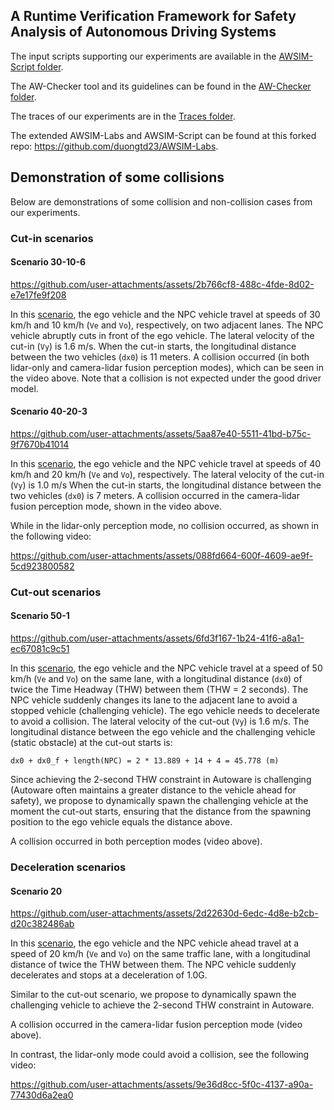 ## A Runtime Verification Framework for Safety Analysis of Autonomous Driving Systems

The input scripts supporting our experiments are available in the [AWSIM-Script folder](AWSIM-Script).

The AW-Checker tool and its guidelines can be found in the [AW-Checker folder](AW-Checker).

The traces of our experiments are in the [Traces folder](Traces).

The extended AWSIM-Labs and AWSIM-Script can be found at this forked repo: https://github.com/duongtd23/AWSIM-Labs.


## Demonstration of some collisions

Below are demonstrations of some collision and non-collision cases from our experiments.

### Cut-in scenarios
#### Scenario 30-10-6

https://github.com/user-attachments/assets/2b766cf8-488c-4fde-8d02-e7e17fe9f208

In this [scenario](AWSIM-Script/cutin/cutin30-10-6.script), the ego vehicle and the NPC vehicle travel at speeds of 30 km/h and 10 km/h (`Ve` and `Vo`), respectively, on two adjacent lanes. 
The NPC vehicle abruptly cuts in front of the ego vehicle.
The lateral velocity of the cut-in (`Vy`) is 1.6 m/s.
When the cut-in starts, the longitudinal distance between the two vehicles (`dx0`) is 11 meters.
A collision occurred (in both lidar-only and camera-lidar fusion perception modes), which can be seen in the video above.
Note that a collision is not expected under the good driver model.

#### Scenario 40-20-3

https://github.com/user-attachments/assets/5aa87e40-5511-41bd-b75c-9f7670b41014

In this [scenario](AWSIM-Script/cutin/cutin40-20-3.script), the ego vehicle and the NPC vehicle travel at speeds of 40 km/h and 20 km/h (`Ve` and `Vo`), respectively. 
The lateral velocity of the cut-in (`Vy`) is 1.0 m/s 
When the cut-in starts, the longitudinal distance between the two vehicles (`dx0`) is 7 meters.
A collision occurred in the camera-lidar fusion perception mode, shown in the video above. 

While in the lidar-only perception mode, no collision occurred, as shown in the following video:

https://github.com/user-attachments/assets/088fd664-600f-4609-ae9f-5cd923800582


### Cut-out scenarios
#### Scenario 50-1

https://github.com/user-attachments/assets/6fd3f167-1b24-41f6-a8a1-ec67081c9c51

In this [scenario](AWSIM-Script/cutout/cutout50-1.script), the ego vehicle and the NPC vehicle travel at a speed of 50 km/h (`Ve` and `Vo`) on the same lane, with a longitudinal distance (`dx0`) of twice the Time Headway (THW) between them (THW = 2 seconds).
The NPC vehicle suddenly changes its lane to the adjacent lane to avoid a stopped vehicle (challenging vehicle).
The ego vehicle needs to decelerate to avoid a collision.
The lateral velocity of the cut-out (`Vy`) is 1.6 m/s.
The longitudinal distance between the ego vehicle and the challenging vehicle (static obstacle) at the cut-out starts is:

```
dx0 + dx0_f + length(NPC) = 2 * 13.889 + 14 + 4 = 45.778 (m)
```

Since achieving the 2-second THW constraint in Autoware is challenging (Autoware often maintains a greater distance to the vehicle ahead for safety), 
we propose to dynamically spawn the challenging vehicle at the moment the cut-out starts, ensuring that the distance from the spawning position to the ego vehicle equals the distance above.

A collision occurred in both perception modes (video above).

### Deceleration scenarios
#### Scenario 20

https://github.com/user-attachments/assets/2d22630d-6edc-4d8e-b2cb-d20c382486ab

In this [scenario](AWSIM-Script/deceleration/deceleration20.script), the ego vehicle and the NPC vehicle ahead travel at a speed of 20 km/h (`Ve` and `Vo`) on the same traffic lane, with a longitudinal distance of twice the THW between them.
The NPC vehicle suddenly decelerates and stops at a deceleration of 1.0G.

Similar to the cut-out scenario, we propose to dynamically spawn the challenging vehicle to achieve the 2-second THW constraint in Autoware.

A collision occurred in the camera-lidar fusion perception mode (video above).

In contrast, the lidar-only mode could avoid a collision, see the following video:

https://github.com/user-attachments/assets/9e36d8cc-5f0c-4137-a90a-77430d6a2ea0

